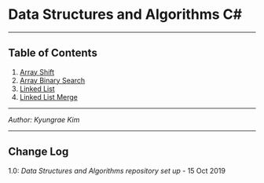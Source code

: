 # Data Structures and Algorithms C\#
---

## Table of Contents
1. [Array Shift](https://github.com/jeremymaya/data-structures-and-algorithms-c-/tree/master/challenges/ArrayShift)
2. [Array Binary Search](https://github.com/jeremymaya/data-structures-and-algorithms-c-/tree/master/challenges/SearchBinary)
3. [Linked List](https://github.com/jeremymaya/data-structures-and-algorithms-c-/tree/master/Data%20Structures/LinkedList)
4. [Linked List Merge](https://github.com/jeremymaya/data-structures-and-algorithms-c-/tree/master/challenges/LLMerge)

---

*Author: Kyungrae Kim*

---

## Change Log
1.0: *Data Structures and Algorithms repository set up* - 15 Oct 2019
